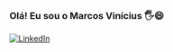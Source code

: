 ### Olá! Eu sou o Marcos Vinícius 🖐😄

[![LinkedIn](https://img.shields.io/badge/LinkedIn-0077B5?style=for-the-badge&logo=linkedin&logoColor=white)](https://www.linkedin.com/in/marcos-vin%C3%ADcius-de-freitas-carvalho-43633121a/)
